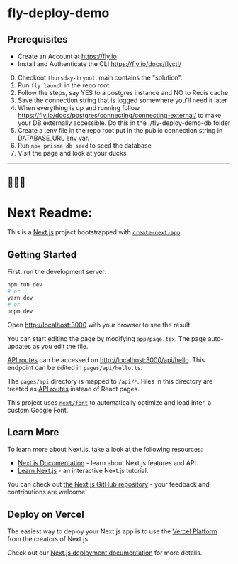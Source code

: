 # fly-deploy-demo

## Prerequisites

* Create an Account at https://fly.io
* Install and Authenticate the CLI https://fly.io/docs/flyctl/

0. Checkout `thursday-tryout`. main contains the "solution".
1. Run `fly launch` in the repo root.
2. Follow the steps, say YES to a postgres instance and NO to Redis cache
3. Save the connection string that is logged somewhere you'll need it later
4. When everything is up and running follow https://fly.io/docs/postgres/connecting/connecting-external/ to make your DB externally accessible. Do this in the ./fly-deploy-demo-db folder
5. Create a .env file in the repo root put in the public connection string in DATABASE_URL env var.
6. Run `npx prisma db seed` to seed the database
7. Visit the page and look at your ducks.

---
🐣🐣🦆
---

# Next Readme:

This is a [Next.js](https://nextjs.org/) project bootstrapped with [`create-next-app`](https://github.com/vercel/next.js/tree/canary/packages/create-next-app).

## Getting Started

First, run the development server:

```bash
npm run dev
# or
yarn dev
# or
pnpm dev
```

Open [http://localhost:3000](http://localhost:3000) with your browser to see the result.

You can start editing the page by modifying `app/page.tsx`. The page auto-updates as you edit the file.

[API routes](https://nextjs.org/docs/api-routes/introduction) can be accessed on [http://localhost:3000/api/hello](http://localhost:3000/api/hello). This endpoint can be edited in `pages/api/hello.ts`.

The `pages/api` directory is mapped to `/api/*`. Files in this directory are treated as [API routes](https://nextjs.org/docs/api-routes/introduction) instead of React pages.

This project uses [`next/font`](https://nextjs.org/docs/basic-features/font-optimization) to automatically optimize and load Inter, a custom Google Font.

## Learn More

To learn more about Next.js, take a look at the following resources:

- [Next.js Documentation](https://nextjs.org/docs) - learn about Next.js features and API.
- [Learn Next.js](https://nextjs.org/learn) - an interactive Next.js tutorial.

You can check out [the Next.js GitHub repository](https://github.com/vercel/next.js/) - your feedback and contributions are welcome!

## Deploy on Vercel

The easiest way to deploy your Next.js app is to use the [Vercel Platform](https://vercel.com/new?utm_medium=default-template&filter=next.js&utm_source=create-next-app&utm_campaign=create-next-app-readme) from the creators of Next.js.

Check out our [Next.js deployment documentation](https://nextjs.org/docs/deployment) for more details.
